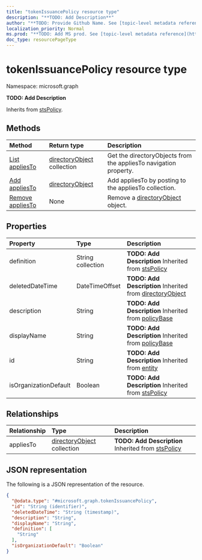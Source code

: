 ```yaml
---
title: "tokenIssuancePolicy resource type"
description: "**TODO: Add Description**"
author: "**TODO: Provide Github Name. See [topic-level metadata reference](https://msgo.azurewebsites.net/add/document/guidelines/metadata.html#topic-level-metadata)**"
localization_priority: Normal
ms.prod: "**TODO: Add MS prod. See [topic-level metadata reference](https://msgo.azurewebsites.net/add/document/guidelines/metadata.html#topic-level-metadata)**"
doc_type: resourcePageType
---
```


# tokenIssuancePolicy resource type


Namespace: microsoft.graph

**TODO: Add Description**


Inherits from [stsPolicy](../resources/stspolicy.md).

## Methods
|Method|Return type|Description|
|:---|:---|:---|
|[List appliesTo](../api/tokenissuancepolicy-list-appliesto.md)|[directoryObject](../resources/directoryobject.md) collection|Get the directoryObjects from the appliesTo navigation property.|
|[Add appliesTo](../api/tokenissuancepolicy-post-appliesto.md)|[directoryObject](../resources/directoryobject.md)|Add appliesTo by posting to the appliesTo collection.|
|[Remove appliesTo](../api/tokenissuancepolicy-delete-appliesto.md)|None|Remove a [directoryObject](../resources/directoryobject.md) object.|

## Properties
|Property|Type|Description|
|:---|:---|:---|
|definition|String collection|**TODO: Add Description** Inherited from [stsPolicy](../resources/stspolicy.md)|
|deletedDateTime|DateTimeOffset|**TODO: Add Description** Inherited from [directoryObject](../resources/directoryobject.md)|
|description|String|**TODO: Add Description** Inherited from [policyBase](../resources/policybase.md)|
|displayName|String|**TODO: Add Description** Inherited from [policyBase](../resources/policybase.md)|
|id|String|**TODO: Add Description** Inherited from [entity](../resources/entity.md)|
|isOrganizationDefault|Boolean|**TODO: Add Description** Inherited from [stsPolicy](../resources/stspolicy.md)|

## Relationships
|Relationship|Type|Description|
|:---|:---|:---|
|appliesTo|[directoryObject](../resources/directoryobject.md) collection|**TODO: Add Description** Inherited from [stsPolicy](../resources/stspolicy.md)|

## JSON representation
The following is a JSON representation of the resource.
<!-- {
  "blockType": "resource",
  "keyProperty": "id",
  "@odata.type": "microsoft.graph.tokenIssuancePolicy",
  "baseType": "microsoft.graph.stsPolicy",
  "openType": false
}
-->
``` json
{
  "@odata.type": "#microsoft.graph.tokenIssuancePolicy",
  "id": "String (identifier)",
  "deletedDateTime": "String (timestamp)",
  "description": "String",
  "displayName": "String",
  "definition": [
    "String"
  ],
  "isOrganizationDefault": "Boolean"
}
```

